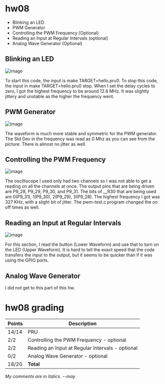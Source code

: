 # hw08
- Blinking an LED
- PWM Generator
- Controlling the PWM Frequency (Optional)
- Reading an Input at Regular Intervals (optional)
- Analog Wave Generator (Optional)

## Blinking an LED
![image](https://user-images.githubusercontent.com/45342964/141369383-fca28f96-b618-476d-97d4-ad27af8d4480.png)

To start this code, the input is make TARGET=hello.pru0.
To stop this code, the input in make TARGET=hello.pru0 stop.
When I set the delay cycles to zero, I got the highest frequency to be around 12.6 MHz. It was slightly jittery and unstable as the higher the frequency went.

## PWM Generator
![image](https://user-images.githubusercontent.com/45342964/141369464-a14a6dcf-ee82-4053-8b5d-8f4dd4683048.png)

The waveform is much more stable and symmetric for the PWM generator. The Std Dev in the frequency was read as 0 Mhz as you can see from the picture. There is almost no jitter as well.


## Controlling the PWM Frequency
![image](https://user-images.githubusercontent.com/45342964/141369358-5298292a-8e05-45e6-81b4-85519d49d257.png)

The oscilliscope I used only had two channels so I was not able to get a reading on all the channels at once. The output pins that are being driven are P9_28, P9_29, P9_30, and P9_31. The bits of __R30 that are being used are 0(P9_31), 1(P9_30), 2(P9_29), 3(P9_28). The highest frequency I got was 327 KHz, with a slight bit of jitter. The pwm-test.c program changed the on off times as well.


## Reading an Input at Regular Intervals
![image](https://user-images.githubusercontent.com/45342964/141369327-6ad9029b-0768-416e-adeb-101c78b06b61.png)

For this section, I read the button (Lower Waveform) and use that to turn on the LED (Upper Waveform). It is hard to tell the exact speed that the code transfers the input to the output, but it seems to be quicker than if it was using the GPIO ports.

## Analog Wave Generator
I did not get to this part of this hw.

# hw08 grading

| Points      | Description |
| ----------- | ----------- |
| 14/14 | PRU
|  2/2 | Controlling the PWM Frequency - optional
|  2/2 | Reading an Input at Regular Intervals - optional
|  0/2 | Analog Wave Generator - optional
| 18/20 | **Total**

*My comments are in italics. --may*
